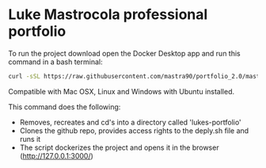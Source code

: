 # Luke Mastrocola professional portfolio

To run the project download open the Docker Desktop app and run this command in a bash terminal:

```bash
curl -sSL https://raw.githubusercontent.com/mastra90/portfolio_2.0/master/deploy.sh | bash && cd portfolio_2.0
```

Compatible with Mac OSX, Linux and Windows with Ubuntu installed.

This command does the following:

- Removes, recreates and cd's into a directory called 'lukes-portfolio'
- Clones the github repo, provides access rights to the deply.sh file and runs it
- The script dockerizes the project and opens it in the browser (http://127.0.0.1:3000/) 

